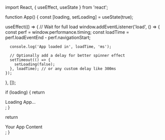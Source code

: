 import React, { useEffect, useState } from 'react';

function App() {
  const [loading, setLoading] = useState(true);

  useEffect(() => {
    // Wait for full load
    window.addEventListener('load', () => {
      const perf = window.performance.timing;
      const loadTime = perf.loadEventEnd - perf.navigationStart;

      console.log('App loaded in', loadTime, 'ms');

      // Optionally add a delay for better spinner effect
      setTimeout(() => {
        setLoading(false);
      }, loadTime); // or any custom delay like 300ms
    });
  }, []);

  if (loading) {
    return <div className="spinner">Loading App...</div>;
  }

  return <div>Your App Content</div>;
}
